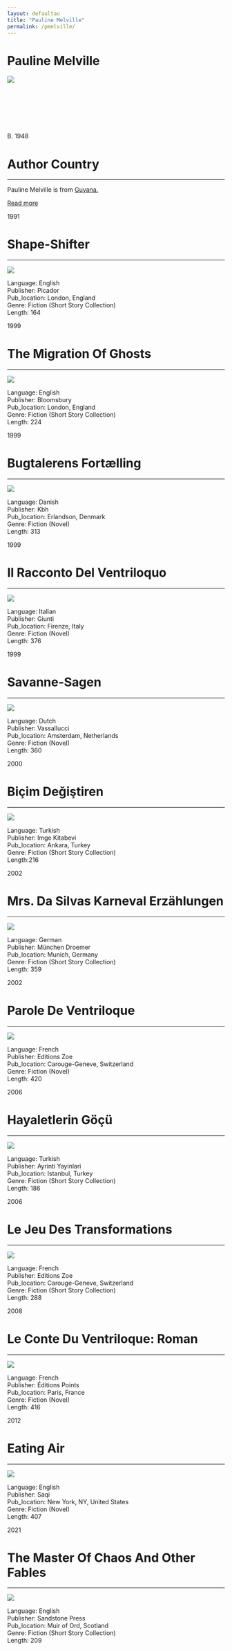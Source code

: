 ```yaml
---
layout: defaultau
title: "Pauline Melville"
permalink: /pmelville/
---
```

<!-- partial:index.partial.html -->
<div class="content">
     <h1>Pauline Melville</h1>
    <div class="quote">
        <div><img src="https://encrypted-tbn1.gstatic.com/images?q=tbn:ANd9GcROv1XCEf5mUqLRrq_GKfz6vDkiOas-wjmZZF-JNvtCKllqT1bV" class="logo"></div>
    </div>
    <div class="timeline">
        <div style="padding-bottom:100px;"></div>
        <div class="block">
             <div class="date right"><p class="right"> B. 1948</p></div>
            <div class="dot"></div>
            <div class="left first">
            <div class="author_country">
                <h1>Author Country</h1><hr>
          <div class="aclocation">  <p>Pauline Melville is from <a href="{{ site.baseurl }}/62">Guyana.</a></p></div>
              <div class="acreadmore">  <a href="https://en.wikipedia.org/wiki/Pauline_Melville" target="_blank">Read more</a></div>
            </div>
            </div>
        <div class="block">
            <div class="date left"><p class="left">1991</p></div>
            <div class="dot"></div>
            <div class="right hide">
                <h1>Shape-Shifter</h1><hr>
                <p><img src="https://m.media-amazon.com/images/I/51Lzza9PmSL._SX300_BO1,204,203,200_.jpg"></p>
                <p>
                Language: English<br/>
                Publisher: Picador<br/>
                Pub_location: London, England<br/>
                Genre: Fiction (Short Story Collection)<br/>
                Length: 164 <br/>                   </p>
            </div>
        </div>
       <div class="block">
            <div class="date right"><p class="right">1999</p></div>
            <div class="dot"></div>
            <div class="left hide">
                <h1>The Migration Of Ghosts</h1><hr>
                <p><img src="https://m.media-amazon.com/images/I/41o3e9F2KTS._SX327_BO1,204,203,200_.jpg"></p>
                <p>
                Language: English<br/>
                Publisher: Bloomsbury<br/>
                Pub_location: London, England<br/>
                Genre: Fiction (Short Story Collection)<br/>
                Length: 224 <br/>                   </p>
            </div>
        </div>
       <div class="block">
            <div class="date left"><p class="left">1999</p></div>
            <div class="dot"></div>
            <div class="right hide">
                <h1>Bugtalerens Fortælling</h1><hr>
                <p><img src="https://sp-ao.shortpixel.ai/client/to_auto,q_glossy,ret_img,w_400,h_599/https://kuriosa.dk/wp-content/uploads/2019/04/BKK_502829_m.jpg"></p>
                <p>
                Language: Danish<br/>
                Publisher: Kbh<br/>
                Pub_location: Erlandson, Denmark<br/>
                Genre: Fiction (Novel)<br/>
                Length: 313<br/>                   </p>
            </div>
        </div>
       <div class="block">
            <div class="date right"><p class="right">1999</p></div>
            <div class="dot"></div>
            <div class="left hide">
                <h1>Il Racconto Del Ventriloquo</h1><hr>
                <p><img src="https://m.media-amazon.com/images/I/51HNRQ4DWHL._SX320_BO1,204,203,200_.jpg"></p>
                <p>
                Language: Italian<br/>
                Publisher: Giunti<br/>
                Pub_location: Firenze, Italy<br/>
                Genre: Fiction (Novel)<br/>
                Length: 376 <br/>                   </p>
            </div>
        </div>
<div class="block">
            <div class="date left"><p class="left">1999</p></div>
            <div class="dot"></div>
            <div class="right hide">
                <h1>Savanne-Sagen</h1><hr>
                <p><img src="https://media.s-bol.com/Y4776oKER69/550x833.jpg"></p>
                <p>
                Language: Dutch <br/>
                Publisher: Vassallucci<br/>
                Pub_location: Amsterdam, Netherlands<br/>
                Genre: Fiction (Novel)<br/>
                Length: 360 <br/>                   </p>
            </div>
        </div>
       <div class="block">
            <div class="date right"><p class="right">2000</p></div>
            <div class="dot"></div>
            <div class="left hide">
                <h1>Biçim Değiştiren</h1><hr>
                <p><img src="https://m.media-amazon.com/images/I/31P-zQFmA0L._SY291_BO1,204,203,200_QL40_FMwebp_.jpg"></p>
                <p>
                Language: Turkish<br/>
                Publisher: Imge Kitabevi<br/>
                Pub_location: Ankara, Turkey<br/>
                Genre: Fiction (Short Story Collection) <br/>
                Length:216<br/>                   </p>
            </div>
        </div>
       <div class="block">
            <div class="date left"><p class="left">2002</p></div>
            <div class="dot"></div>
            <div class="right hide">
                <h1>Mrs. Da Silvas Karneval Erzählungen</h1><hr>
                <p><img src="https://pictures.abebooks.com/isbn/9783426195987-uk.jpg"></p>
                <p>
                Language: German<br/>
                Publisher: München Droemer<br/>
                Pub_location: Munich, Germany<br/>
                Genre: Fiction (Short Story Collection)<br/>
                Length: 359<br/>                   </p>
            </div>
        </div>
       <div class="block">
            <div class="date left"><p class="left">2002</p></div>
            <div class="dot"></div>
            <div class="right">
                <h1>Parole De Ventriloque</h1><hr>
                <p><img src="https://m.media-amazon.com/images/I/41DKQS4A5XL._SY291_BO1,204,203,200_QL40_ML2_.jpgK"></p>
                <p>
                Language: French<br/>
                Publisher: Editions Zoe<br/>
                Pub_location: Carouge-Geneve, Switzerland<br/>
                Genre: Fiction (Novel)<br/>
                Length: 420<br/>                   </p>
            </div>
        </div>
      <div class="block">
            <div class="date right"><p class="right">2006</p></div>
            <div class="dot"></div>
            <div class="left hide">
                <h1>Hayaletlerin Göçü</h1><hr>
                <p><img src="https://img.kitapyurdu.com/v1/getImage/fn:147524/wh:true/wi:220"></p>
                <p>
                Language: Turkish<br/>
                Publisher: Ayrinti Yayinlari<br/>
                Pub_location: Istanbul, Turkey<br/>
                Genre: Fiction (Short Story Collection)<br/>
                Length: 186<br/>                   </p>
            </div>
        </div>
       <div class="block">
            <div class="date left"><p class="left">2006</p></div>
            <div class="dot"></div>
            <div class="right hide">
                <h1>Le Jeu Des Transformations</h1><hr>
                <p><img src="https://static.fnac-static.com/multimedia/FR/Images_Produits/FR/fnac.com/Visual_Principal_340/0/9/5/9782881825590/tsp20120923093549/Le-jeu-des-transformations.jpg"></p>
                <p>
                Language: French<br/>
                Publisher: Editions Zoe<br/>
                Pub_location: Carouge-Geneve, Switzerland<br/>
                Genre: Fiction (Short Story Collection)<br/>
                Length: 288<br/>                   </p>
            </div>
        </div>
       <div class="block">
            <div class="date right"><p class="right">2008</p></div>
            <div class="dot"></div>
            <div class="left hide">
                <h1>Le Conte Du Ventriloque: Roman</h1><hr>
                <p><img src="https://m.media-amazon.com/images/I/41ZqSzlQXzL._SX301_BO1,204,203,200_.jpg"></p>
                <p>
                Language: French<br/>
                Publisher: Éditions Points<br/>
                Pub_location: Paris, France<br/>
                Genre: Fiction (Novel)<br/>
                Length: 416<br/>                   </p>
            </div>
        </div>
       <div class="block">
            <div class="date left"><p class="left">2012</p></div>
            <div class="dot"></div>
            <div class="right hide">
                <h1>Eating Air</h1><hr>
                <p><img src="https://m.media-amazon.com/images/I/51Wxevi1yrL._SX318_BO1,204,203,200_.jpg"></p>
                <p>
                Language: English<br/>
                Publisher: Saqi<br/>
                Pub_location: New York, NY, United States<br/>
                Genre: Fiction (Novel)<br/>
                Length: 407 <br/>                   </p>
            </div>
        </div>
   <div class="block">
            <div class="date right"><p class="right">2021</p></div>
            <div class="dot"></div>
            <div class="left hide">
                <h1>The Master Of Chaos And Other Fables</h1><hr>
                <p><img src="https://m.media-amazon.com/images/I/51MsiOlVrXL._SY291_BO1,204,203,200_QL40_FMwebp_.jpg"></p>
                <p>
                Language: English<br/>
                Publisher: Sandstone Press<br/>
                Pub_location: Muir of Ord, Scotland<br/>
                Genre: Fiction (Short Story Collection)<br/>
                Length: 209<br/>                   </p>
            </div>
        </div>
  <!-- partial -->
<script src='https://cdnjs.cloudflare.com/ajax/libs/jquery/3.1.1/jquery.min.js'></script><script  src="{{ site.baseurl }}/assets/js/authorscript.js"></script>